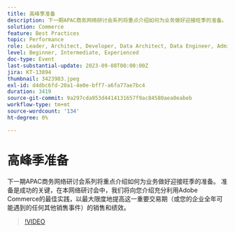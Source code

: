 ```yaml
---
title: 高峰季准备
description: 下一期APAC商务网络研讨会系列将重点介绍如何为业务做好迎接旺季的准备。 准备是成功的关键，在本网络研讨会中，我们将向您介绍充分利用Adobe Commerce的最佳实践，以最大限度地提高这一重要交易期（或您的企业全年可能遇到的任何其他销售事件）的销售和绩效。
solution: Commerce
feature: Best Practices
topic: Performance
role: Leader, Architect, Developer, Data Architect, Data Engineer, Admin, User
level: Beginner, Intermediate, Experienced
doc-type: Event
last-substantial-update: 2023-09-08T00:00:00Z
jira: KT-13894
thumbnail: 3423983.jpeg
exl-id: d4dbc6fd-20a1-4e0e-bff7-a6fa77ae7bc4
duration: 3419
source-git-commit: 9a297cda953d4414131657f9ac84580aea0eabeb
workflow-type: tm+mt
source-wordcount: '134'
ht-degree: 0%

---
```


# 高峰季准备

下一期APAC商务网络研讨会系列将重点介绍如何为业务做好迎接旺季的准备。 准备是成功的关键，在本网络研讨会中，我们将向您介绍充分利用Adobe Commerce的最佳实践，以最大限度地提高这一重要交易期（或您的企业全年可能遇到的任何其他销售事件）的销售和绩效。

>[!VIDEO](https://video.tv.adobe.com/v/3423983/?learn=on)
